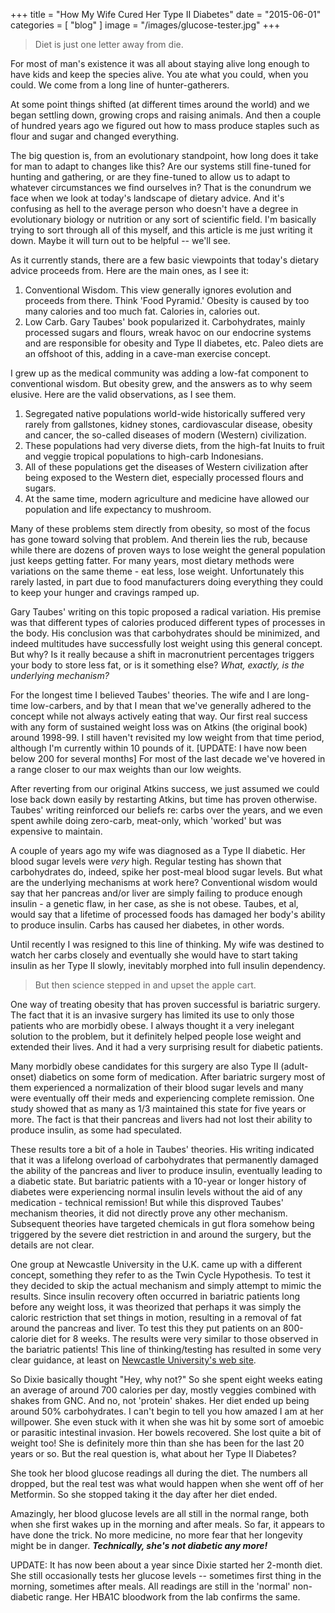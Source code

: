 +++
title = "How My Wife Cured Her Type II Diabetes"
date = "2015-06-01"
categories = [ "blog" ]
image = "/images/glucose-tester.jpg"
+++


> Diet is just one letter away from die.

For most of man's existence it was all about staying alive long enough to have kids and keep the species alive. You ate what you could, when you could. We come from a long line of hunter-gatherers.

At some point things shifted (at different times around the world) and we began settling down, growing crops and raising animals. And then a couple of hundred years ago we figured out how to mass produce staples such as flour and sugar and changed everything.

The big question is, from an evolutionary standpoint, how long does it take for man to adapt to changes like this? Are our systems still fine-tuned for hunting and gathering, or are they fine-tuned to allow us to adapt to whatever circumstances we find ourselves in? That is the conundrum we face when we look at today's landscape of dietary advice. And it's confusing as hell to the average person who doesn't have a degree in evolutionary biology or nutrition or any sort of scientific field. I'm basically trying to sort through all of this myself, and this article is me just writing it down. Maybe it will turn out to be helpful -- we'll see.

As it currently stands, there are a few basic viewpoints that today's dietary advice proceeds from. Here are the main ones, as I see it:

1.  Conventional Wisdom. This view generally ignores evolution and proceeds from there. Think 'Food Pyramid.' Obesity is caused by too many calories and too much fat. Calories in, calories out.
2.  Low Carb. Gary Taubes' book popularized it. Carbohydrates, mainly processed sugars and flours, wreak havoc on our endocrine systems and are responsible for obesity and Type II diabetes, etc. Paleo diets are an offshoot of this, adding in a cave-man exercise concept.

I grew up as the medical community was adding a low-fat component to conventional wisdom. But obesity grew, and the answers as to why seem elusive. Here are the valid observations, as I see them.

1.  Segregated native populations world-wide historically suffered very rarely from gallstones, kidney stones, cardiovascular disease, obesity and cancer, the so-called diseases of modern (Western) civilization.
2.  These populations had very diverse diets, from the high-fat Inuits to fruit and veggie tropical populations to high-carb Indonesians.
3.  All of these populations get the diseases of Western civilization after being exposed to the Western diet, especially processed flours and sugars.
4.  At the same time, modern agriculture and medicine have allowed our population and life expectancy to mushroom.

Many of these problems stem directly from obesity, so most of the focus has gone toward solving that problem. And therein lies the rub, because while there are dozens of proven ways to lose weight the general population just keeps getting fatter. For many years, most dietary methods were variations on the same theme - eat less, lose weight. Unfortunately this rarely lasted, in part due to food manufacturers doing everything they could to keep your hunger and cravings ramped up.

Gary Taubes' writing on this topic proposed a radical variation. His premise was that different types of calories produced different types of processes in the body. His conclusion was that carbohydrates should be minimized, and indeed multitudes have successfully lost weight using this general concept. But why? Is it really because a shift in macronutrient percentages triggers your body to store less fat, or is it something else? _What, exactly, is the underlying mechanism?_

For the longest time I believed Taubes' theories. The wife and I are long-time low-carbers, and by that I mean that we've generally adhered to the concept while not always actively eating that way. Our first real success with any form of sustained weight loss was on Atkins (the original book) around 1998-99. I still haven't revisited my low weight from that time period, although I'm currently within 10 pounds of it. [UPDATE: I have now been below 200 for several months] For most of the last decade we've hovered in a range closer to our max weights than our low weights.

After reverting from our original Atkins success, we just assumed we could lose back down easily by restarting Atkins, but time has proven otherwise. Taubes' writing reinforced our beliefs re: carbs over the years, and we even spent awhile doing zero-carb, meat-only, which 'worked' but was expensive to maintain.

A couple of years ago my wife was diagnosed as a Type II diabetic. Her blood sugar levels were _very_ high. Regular testing has shown that carbohydrates do, indeed, spike her post-meal blood sugar levels. But what are the underlying mechanisms at work here? Conventional wisdom would say that her pancreas and/or liver are simply failing to produce enough insulin - a genetic flaw, in her case, as she is not obese. Taubes, et al, would say that a lifetime of processed foods has damaged her body's ability to produce insulin. Carbs has caused her diabetes, in other words.

Until recently I was resigned to this line of thinking. My wife was destined to watch her carbs closely and eventually she would have to start taking insulin as her Type II slowly, inevitably morphed into full insulin dependency.

> But then science stepped in and upset the apple cart.

One way of treating obesity that has proven successful is bariatric surgery. The fact that it is an invasive surgery has limited its use to only those patients who are morbidly obese. I always thought it a very inelegant solution to the problem, but it definitely helped people lose weight and extended their lives. And it had a very surprising result for diabetic patients.

Many morbidly obese candidates for this surgery are also Type II (adult-onset) diabetics on some form of medication. After bariatric surgery most of them experienced a normalization of their blood sugar levels and many were eventually off their meds and experiencing complete remission. One study showed that as many as 1/3 maintained this state for five years or more. The fact is that their pancreas and livers had not lost their ability to produce insulin, as some had speculated.

These results tore a bit of a hole in Taubes' theories. His writing indicated that it was a lifelong overload of carbohydrates that permanently damaged the ability of the pancreas and liver to produce insulin, eventually leading to a diabetic state. But bariatric patients with a 10-year or longer history of diabetes were experiencing normal insulin levels without the aid of any medication - technical remission! But while this disproved Taubes' mechanism theories, it did not directly prove any other mechanism. Subsequent theories have targeted chemicals in gut flora somehow being triggered by the severe diet restriction in and around the surgery, but the details are not clear. 

One group at Newcastle University in the U.K. came up with a different concept, something they refer to as the Twin Cycle Hypothesis. To test it they decided to skip the actual mechanism and simply attempt to mimic the results. Since insulin recovery often occurred in bariatric patients long before any weight loss, it was theorized that perhaps it was simply the caloric restriction that set things in motion, resulting in a removal of fat around the pancreas and liver. To test this they put patients on an 800-calorie diet for 8 weeks. The results were very similar to those observed in the bariatric patients! This line of thinking/testing has resulted in some very clear guidance, at least on [Newcastle University's web site](http://www.ncl.ac.uk/magres/research/diabetes/reversal.htm).

So Dixie basically thought "Hey, why not?" So she spent eight weeks eating an average of around 700 calories per day, mostly veggies combined with shakes from GNC. And no, not 'protein' shakes. Her diet ended up being around 50% carbohydrates. I can't begin to tell you how amazed I am at her willpower. She even stuck with it when she was hit by some sort of amoebic or parasitic intestinal invasion. Her bowels recovered. She lost quite a bit of weight too! She is definitely more thin than she has been for the last 20 years or so. But the real question is, what about her Type II Diabetes?

She took her blood glucose readings all during the diet. The numbers all dropped, but the real test was what would happen when she went off of her Metformin. So she stopped taking it the day after her diet ended.

Amazingly, her blood glucose levels are all still in the normal range, both when she first wakes up in the morning and after meals. So far, it appears to have done the trick. No more medicine, no more fear that her longevity might be in danger. **_Technically, she's not diabetic any more!_**

UPDATE: It has now been about a year since Dixie started her 2-month diet. She still occasionally tests her glucose levels -- sometimes first thing in the morning, sometimes after meals. All readings are still in the 'normal' non-diabetic range. Her HBA1C bloodwork from the lab confirms the same.
